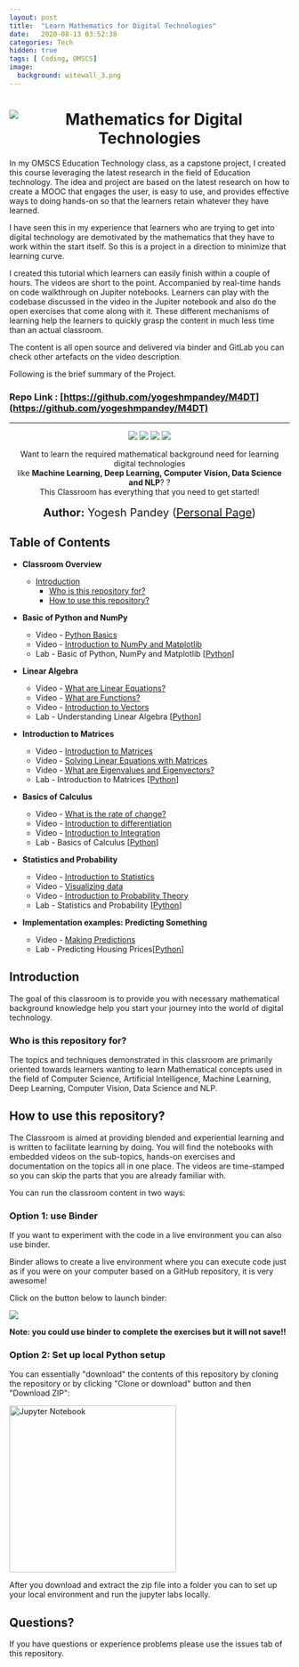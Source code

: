 ```yaml
---
layout: post
title:  "Learn Mathematics for Digital Technologies"
date:   2020-08-13 03:52:38
categories: Tech
hidden: true
tags: [ Coding, OMSCS]
image:
  background: witewall_3.png
---
```


<h1 align="center">
   <img src="https://i.imgur.com/pvCASTF.png" alt="Mathematics for Digital Technologies" title="Mathematics for Digital Technologies" />
</h1>

In my OMSCS Education Technology class, as a capstone project, I created this course leveraging the latest research in the field of Education technology. The idea and project are based on the latest research on how to create a MOOC that engages the user, is easy to use, and provides effective ways to doing hands-on so that the learners retain whatever they have learned.

I have seen this in my experience that learners who are trying to get into digital technology are demotivated by the mathematics that they have to work within the start itself. So this is a project in a direction to minimize that learning curve.

I created this tutorial which learners can easily finish within a couple of hours. The videos are short to the point. Accompanied by real-time hands on code walkthrough on Jupiter notebooks. Learners can play with the codebase discussed in the video in the Jupiter notebook and also do the open exercises that come along with it. These different mechanisms of learning help the learners to quickly grasp the content in much less time than an actual classroom.

The content is all open source and delivered via binder and GitLab you can check other artefacts on the video description.

Following is the brief summary of the Project.

### Repo Link : [https://github.com/yogeshmpandey/M4DT](https://github.com/yogeshmpandey/M4DT)
----


<p align="center">  
 <a href="https://mybinder.org/v2/gh/yogeshmpandey/M4DT/master?urlpath=lab"><img src="https://mybinder.org/badge_logo.svg"></a>
<img src="https://www.repostatus.org/badges/latest/active.svg">
<a href="https://opensource.org/licenses/MIT"><img src="https://img.shields.io/badge/License%20-Apache%20License%202.0-orange"></a>
<img src="https://img.shields.io/badge/last%20updated-July%202020-3d62d1">
</p>

<p align="center">
  Want to learn the required mathematical background need for learning digital technologies <br> like <strong> Machine Learning, Deep Learning, Computer Vision, Data Science and NLP</strong>? ? <br>
  This Classroom has everything that you need to get started! <br><br>
  <span style='font-size: 15pt'><strong>Author:</strong> Yogesh Pandey (<a href="https://yogeshpandey.in/tech/">Personal Page</a>)</span>
</p>

## Table of Contents

* **Classroom Overview**
  * [Introduction](#introduction)
    * [Who is this repository for?](#audience)
    * [How to use this repository?](#codealong)

* **Basic of Python and NumPy**
  * Video - [Python Basics](https://www.youtube.com/embed/28-oixCfK9c)
  * Video - [Introduction to NumPy and Matplotlib](https://www.youtube.com/embed/cZGGtxUTNIg)
  * Lab - Basic of Python, NumPy and Matplotlib [[Python](https://github.com/yogeshmpandey/M4DT/blob/master/Basics_of_Python_and_NumPy/Python%20Basics.ipynb)]
  
* **Linear Algebra**
  * Video - [What are Linear Equations?](https://www.youtube.com/watch?v=CWByMDHyTos)
  * Video - [What are Functions?](https://www.youtube.com/watch?v=P3LsdcjqS8s)
  * Video - [Introduction to Vectors](https://www.youtube.com/watch?v=CMJlwIobuF4)
  * Lab - Understanding Linear Algebra [[Python](https://github.com/yogeshmpandey/M4DT/blob/master/Equations_Functions_Vectors/Equations_Functions_Vectors.ipynb)]

* **Introduction to Matrices**
  * Video - [Introduction to Matrices](https://www.youtube.com/watch?v=DQUIj5XoDao)
  * Video - [Solving Linear Equations with Matrices](https://www.youtube.com/watch?v=Vq1tSPVQcPs)
  * Video - [What are Eigenvalues and Eigenvectors?](https://www.youtube.com/watch?v=0Y1xztCb434)
  * Lab - Introduction to Matrices [[Python](https://github.com/yogeshmpandey/M4DT/blob/master/Introduction_to_Matrices/Introduction_to_Matrices.ipynb)]

* **Basics of Calculus**
  * Video - [What is the rate of change?](https://www.youtube.com/watch?v=K2jQ0AGbYaA)
  * Video - [Introduction to differentiation](https://www.youtube.com/watch?v=a5WVw9vmGHU)
  * Video - [Introduction to Integration](https://www.youtube.com/watch?v=5pwZchmmgF0)
  * Lab - Basics of Calculus [[Python](https://github.com/yogeshmpandey/M4DT/blob/master/Basics_of_Calculus/Basics_of_Calculus.ipynb)]
  
* **Statistics and Probability**
  * Video - [Introduction to Statistics](https://www.youtube.com/watch?v=1JYGdI58xuU)
  * Video - [Visualizing data](https://www.youtube.com/watch?v=1etMjhxH_e8)
  * Video - [Introduction to Probability Theory](https://www.youtube.com/watch?v=TLGYsch6YFA)
  * Lab - Statistics and Probability [[Python](https://github.com/yogeshmpandey/M4DT/blob/master/Statistics_and_Probability/Statistics_and_Probability.ipynb)]

* **Implementation examples: Predicting Something**
  * Video - [Making Predictions](https://www.youtube.com/watch?v=OxMNNjp-mDw)
  * Lab - Predicting Housing Prices[[Python](https://github.com/yogeshmpandey/M4DT/blob/master/Implementation_Examples_Predicting_Something/Implementation_Examples_Predicting_Something.ipynb)]


<h2 id="introduction">Introduction</h2>

The goal of this classroom is to provide you with necessary mathematical background knowledge help you start your journey into the world of digital technology.  

<h3 id="audience">Who is this repository for?</h3>

The topics and techniques demonstrated in this classroom are primarily oriented towards learners wanting to learn Mathematical concepts used in the field of Computer Science, Artificial Intelligence, Machine Learning, Deep Learning, Computer Vision, Data Science and NLP.

<h2 id="codealong">How to use this repository?</h2>

The Classroom is aimed at providing blended and experiential learning and is written to facilitate learning by doing. You will find the notebooks with embedded videos on the sub-topics, hands-on exercises and documentation on the topics all in one place. The videos are time-stamped so you can skip the parts that you are already familiar with.

You can run the classroom content in two ways:

<h3 id="binder"><strong>Option 1:</strong> use Binder</h3>

If you want to experiment with the code in a live environment you can also use binder.

Binder allows to create a live environment where you can execute code just as if you were on your computer based on a GitHub repository, it is very awesome!  

Click on the button below to launch binder:

 <a href="https://mybinder.org/v2/gh/yogeshmpandey/M4DT/master?urlpath=lab"><img src="https://mybinder.org/badge_logo.svg"></a>

**Note: you could use binder to complete the exercises but it will not save!!**

<h3 id="clonerepo"><strong>Option 2:</strong> Set up local Python setup</h3>

You can essentially "download" the contents of this repository by cloning the repository or by clicking "Clone or download" button and then "Download ZIP":

<img src="https://i.imgur.com/utFVDVa.png" title="Jupyter Notebook" width = 300px/>

After you download and extract the zip file into a folder you can to set up your local environment and run the jupyter labs locally.

<h2 id="questions">Questions?</h2>

If you have questions or experience problems please use the issues tab of this repository.